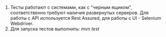 1. Тесты работают с системами, как с "черным ящиком", соответственно требуют наличия развернутых серверов.
   Для работы с API используется Rest Assured,  для работы с UI - Selenium Webdriver.
2. Для запуска тестов выполнить: _mvn test_
